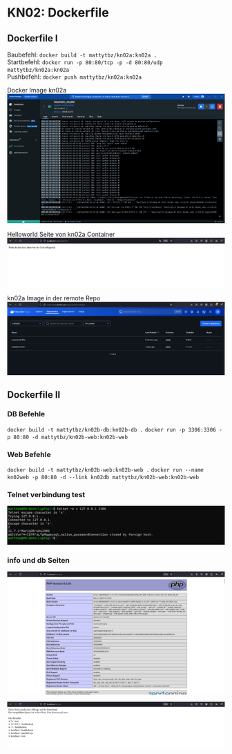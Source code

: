 # KN02: Dockerfile

## Dockerfile I

Baubefehl: `docker build -t mattytbz/kn02a:kn02a .`  
Startbefehl: `docker run -p 80:80/tcp -p -d 80:80/udp mattytbz/kn02a:kn02a`  
Pushbefehl: `docker push mattytbz/kn02a:kn02a`  

Docker Image kn02a
![kn02a Image](<Screenshot 2025-02-28 092456.png>)

Helloworld Seite von kn02a Container
![webpage from kn02a](<Screenshot 2025-02-28 092402.png>)

kn02a Image in der remote Repo
![kn02a Image in the remote Repo](<Screenshot 2025-02-28 092942.png>)

## Dockerfile II

### DB Befehle

`docker build -t mattytbz/kn02b-db:kn02b-db .`
`docker run -p 3306:3306 -p 80:80 -d mattytbz/kn02b-web:kn02b-web`

### Web Befehle

`docker build -t mattytbz/kn02b-web:kn02b-web .`
`docker run --name kn02web -p 80:80 -d --link kn02db mattytbz/kn02b-web:kn02b-web`

### Telnet verbindung test

![telnet to db](<Screenshot 2025-03-07 100023.png>)

### info und db Seiten

![info php](<Screenshot 2025-03-07 095129.png>)

![db php](<Screenshot 2025-03-07 095141.png>)